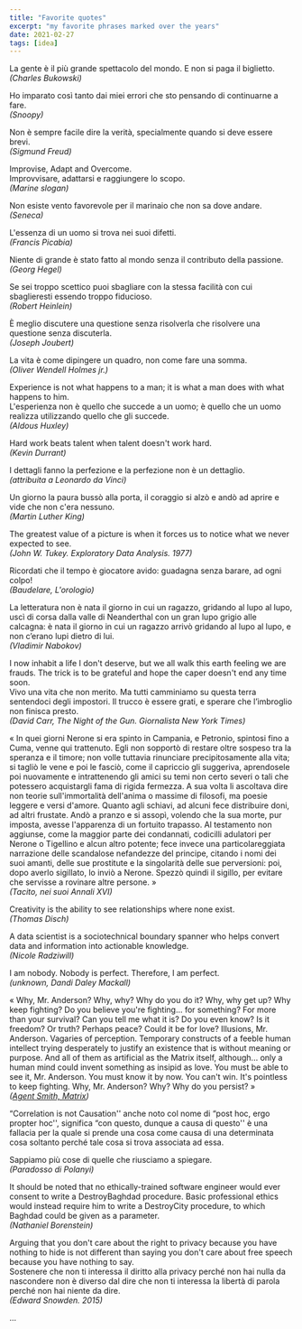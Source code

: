 ```yaml
---
title: "Favorite quotes"
excerpt: "my favorite phrases marked over the years"
date: 2021-02-27
tags: [idea]
---
```



La gente è il più grande spettacolo del mondo. E non si paga il biglietto.  
_(Charles Bukowski)_


Ho imparato così tanto dai miei errori che sto pensando di continuarne a fare.  
_(Snoopy)_


Non è sempre facile dire la verità, specialmente quando si deve essere brevi.  
_(Sigmund Freud)_


Improvise, Adapt and Overcome.  
Improvvisare, adattarsi e raggiungere lo scopo.  
_(Marine slogan)_


Non esiste vento favorevole per il marinaio che non sa dove andare.  
_(Seneca)_


L'essenza di un uomo si trova nei suoi difetti.  
_(Francis Picabia)_


Niente di grande è stato fatto al mondo senza il contributo della passione.  
_(Georg Hegel)_


Se sei troppo scettico puoi sbagliare con la stessa facilità con cui sbaglieresti essendo troppo fiducioso.  
_(Robert Heinlein)_


È meglio discutere una questione senza risolverla che risolvere una questione senza discuterla.  
_(Joseph Joubert)_


La vita è come dipingere un quadro, non come fare una somma.  
_(Oliver Wendell Holmes jr.)_


Experience is not what happens to a man; it is what a man does with what happens to him.  
L'esperienza non è quello che succede a un uomo; è quello che un uomo realizza utilizzando quello che gli succede.  
_(Aldous Huxley)_


Hard work beats talent when talent﻿ doesn't work hard.  
_(Kevin Durrant)_


I dettagli fanno la perfezione e la perfezione non è un dettaglio.  
_(attribuita a Leonardo da Vinci)_


Un giorno la paura bussò alla porta, il coraggio si alzò e andò ad aprire e vide che non c'era nessuno.  
_(Martin Luther King)_


The greatest value of a picture is when it forces us to notice what we never expected to see.  
_(John W. Tukey. Exploratory Data Analysis. 1977)_


Ricordati che il tempo è giocatore avido: guadagna senza barare, ad ogni colpo!  
_(Baudelare, L'orologio)_


La letteratura non è nata il giorno in cui un ragazzo, gridando al lupo al lupo, uscì di corsa dalla valle di Neanderthal con un gran lupo grigio alle calcagna: è nata il giorno in cui un ragazzo arrivò gridando al lupo al lupo, e non c’erano lupi dietro di lui.  
_(Vladimir Nabokov)_


I now inhabit a life I don't deserve, but we all walk this earth feeling we are frauds. The trick is to be grateful and hope the caper doesn't end any time soon.  
Vivo una vita che non merito. Ma tutti camminiamo su questa terra sentendoci degli impostori. Il trucco è essere grati, e sperare che l’imbroglio non finisca presto.  
_(David Carr, The Night of the Gun. Giornalista New York Times)_


« In quei giorni Nerone si era spinto in Campania, e Petronio, spintosi 
fino a Cuma, venne qui trattenuto. Egli non sopportò di restare oltre 
sospeso tra la speranza e il timore; non volle tuttavia rinunciare 
precipitosamente alla vita; si tagliò le vene e poi le fasciò, come il 
capriccio gli suggeriva, aprendosele poi nuovamente e intrattenendo gli 
amici su temi non certo severi o tali che potessero acquistargli fama di
 rigida fermezza. A sua volta li ascoltava dire non teorie 
sull'immortalità dell'anima o massime di filosofi, ma poesie leggere e 
versi d'amore. Quanto agli schiavi, ad alcuni fece distribuire doni, ad 
altri frustate. Andò a pranzo e si assopì, volendo che la sua morte, pur
 imposta, avesse l'apparenza di un fortuito trapasso. Al testamento non 
aggiunse, come la maggior parte dei condannati, codicilli adulatori per 
Nerone o Tigellino e alcun altro potente; fece invece una 
particolareggiata narrazione delle scandalose nefandezze del principe, 
citando i nomi dei suoi amanti, delle sue prostitute e la singolarità 
delle sue perversioni: poi, dopo averlo sigillato, lo inviò a Nerone. 
Spezzò quindi il sigillo, per evitare che servisse a rovinare altre 
persone. »  
_(Tacito, nei suoi Annali XVI)_


Creativity is the ability to see relationships where none exist.  
_(Thomas Disch)_


A data scientist is a sociotechnical boundary spanner who helps convert data and information into actionable knowledge.  
_(Nicole Radziwill)_


I am nobody. Nobody is perfect. Therefore, I am perfect.  
_(unknown, Dandi Daley Mackall)_


« Why, Mr. Anderson? Why, why? Why do you do it? Why, why get up? Why keep
 fighting? Do you believe you're fighting... for something? For more 
than your survival? Can you tell me what it is? Do you even know? Is it 
freedom? Or truth? Perhaps peace? Could it be for love? Illusions, Mr. 
Anderson. Vagaries of perception. Temporary constructs of a feeble human
 intellect trying desperately to justify an existence that is without 
meaning or purpose. And all of them as artificial as the Matrix itself, 
although... only a human mind could invent something as insipid as love.
 You must be able to see it, Mr. Anderson. You must know it by now. You 
can't win. It's pointless to keep fighting. Why, Mr. Anderson? Why? Why 
do you persist? »  
_([Agent Smith, Matrix](https://www.youtube.com/watch?v=v5NSSIHY9f0))_


“Correlation is not Causation'' anche noto col nome di “post hoc, ergo propter hoc'', significa “con questo, dunque a causa di questo'' è una fallacia per la quale si prende una cosa come causa di una determinata cosa soltanto perché tale cosa si trova associata ad essa.


Sappiamo più cose di quelle che riusciamo a spiegare.  
_(Paradosso di Polanyi)_


It should be noted that no ethically-trained software engineer would ever consent to write a DestroyBaghdad procedure. 
Basic professional ethics would instead require him to write a DestroyCity procedure, to which Baghdad could be given as a parameter.  
_(Nathaniel Borenstein)_


Arguing that you don't care about the right to privacy because you have nothing to hide is not different than saying you don't care about free speech because you have nothing to say.  
Sostenere che non ti interessa il diritto alla privacy perché non hai nulla da nascondere non è diverso dal dire che non ti interessa la libertà di parola perché non hai niente da dire.  
_(Edward Snowden. 2015)_














...
